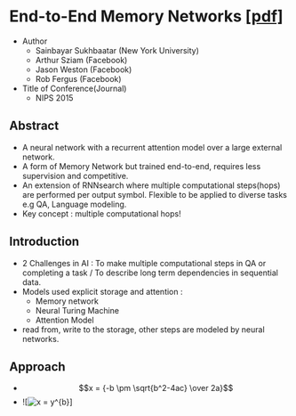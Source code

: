 # End-to-End Memory Networks [[pdf]](https://arxiv.org/pdf/1503.08895.pdf)

* Author
	* Sainbayar Sukhbaatar (New York University)
	* Arthur Sziam (Facebook)
	* Jason Weston (Facebook)
	* Rob Fergus (Facebook)
* Title of Conference(Journal)
	* NIPS 2015

## Abstract
* A neural network with a recurrent attention model over a large external network.
* A form of Memory Network but trained end-to-end, requires less supervision and competitive.
* An extension of RNNsearch where multiple computational steps(hops) are performed per output symbol. Flexible to be applied to diverse tasks e.g QA, Language modeling.
* Key concept : multiple computational hops!

## Introduction
* 2 Challenges in AI : To make multiple computational steps in QA or completing a task / To describe long term dependencies in sequential data.
* Models used explicit storage and attention :
  * Memory network
  * Neural Turing Machine
  * Attention Model
* read from, write to the storage, other steps are modeled by neural networks.

## Approach
* $$x = {-b \pm \sqrt{b^2-4ac} \over 2a}$$
* ![<img src="https://latex.codecogs.com/svg.latex?x&space;=&space;y^{b}" title="x = y^{b}" />]
	